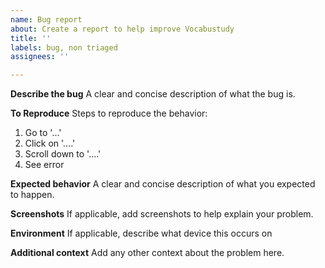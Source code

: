 ```yaml
---
name: Bug report
about: Create a report to help improve Vocabustudy
title: ''
labels: bug, non triaged
assignees: ''

---
```


**Describe the bug**
A clear and concise description of what the bug is.

**To Reproduce**
Steps to reproduce the behavior:
1. Go to '...'
2. Click on '....'
3. Scroll down to '....'
4. See error

**Expected behavior**
A clear and concise description of what you expected to happen.

**Screenshots**
If applicable, add screenshots to help explain your problem.

**Environment**
If applicable, describe what device this occurs on

**Additional context**
Add any other context about the problem here.
